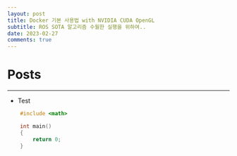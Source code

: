 ```yaml
---
layout: post
title: Docker 기본 사용법 with NVIDIA CUDA OpenGL
subtitle: ROS SOTA 알고리즘 수월한 실행을 위하여..
date: 2023-02-27
comments: true
---
```


# Posts

---

+ Test
```c++
	#include <math>

	int main()
	{
		return 0;
	}
```